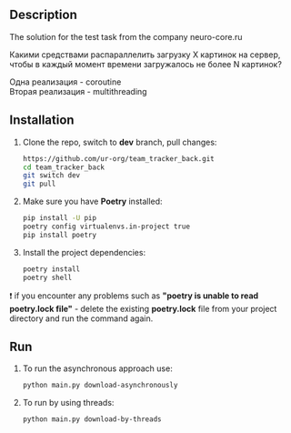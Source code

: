 ## Description
The solution for the test task from the company neuro-core.ru

   Какими средствами распараллелить загрузку X картинок на сервер, чтобы в каждый момент времени загружалось не более N картинок?

   Одна реализация - coroutine \
   Вторая реализация - multithreading


## Installation

1. Clone the repo, switch to **dev** branch, pull changes:

    ```bash
    https://github.com/ur-org/team_tracker_back.git
    cd team_tracker_back
    git switch dev
    git pull
    ```

2. Make sure you have **Poetry** installed:

    ```bash
    pip install -U pip
    poetry config virtualenvs.in-project true
    pip install poetry
    ```

3. Install the project dependencies:

    ```bash
    poetry install
    poetry shell
    ```

:exclamation: if you encounter any problems such as **"poetry is unable to read poetry.lock file"** - delete the existing **poetry.lock** file from your project directory and run the command again.

## Run
1. To run the asynchronous approach use: 

   ```bash
   python main.py download-asynchronously
   ```

2. To run by using threads:
   
   ```bash
   python main.py download-by-threads
   ```